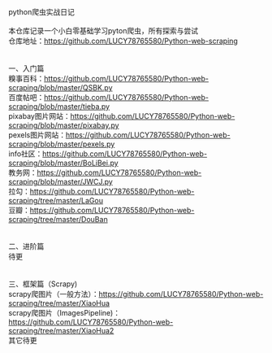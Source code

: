 python爬虫实战日记</br>
</br>
本仓库记录一个小白零基础学习pyton爬虫，所有探索与尝试</br>
仓库地址：https://github.com/LUCY78765580/Python-web-scraping</br>
</br>
</br>
一、入门篇</br>
糗事百科：https://github.com/LUCY78765580/Python-web-scraping/blob/master/QSBK.py</br>
百度帖吧：https://github.com/LUCY78765580/Python-web-scraping/blob/master/tieba.py</br>
pixabay图片网站：https://github.com/LUCY78765580/Python-web-scraping/blob/master/pixabay.py</br>
pexels图片网站：https://github.com/LUCY78765580/Python-web-scraping/blob/master/pexels.py</br>
info社区：https://github.com/LUCY78765580/Python-web-scraping/blob/master/BoLiBei.py</br>
教务网：https://github.com/LUCY78765580/Python-web-scraping/blob/master/JWCJ.py</br>
拉勾：https://github.com/LUCY78765580/Python-web-scraping/tree/master/LaGou</br>
豆瓣：https://github.com/LUCY78765580/Python-web-scraping/tree/master/DouBan</br>
</br>
</br>
二、进阶篇</br>
待更</br>
</br>
</br>
三、框架篇（Scrapy)</br>
scrapy爬图片（一般方法）：https://github.com/LUCY78765580/Python-web-scraping/tree/master/XiaoHua</br>
scrapy爬图片（ImagesPipeline)：https://github.com/LUCY78765580/Python-web-scraping/tree/master/XiaoHua2</br>
其它待更</br>
